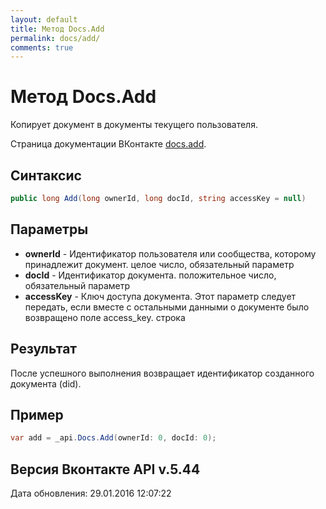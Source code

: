```yaml
---
layout: default
title: Метод Docs.Add
permalink: docs/add/
comments: true
---
```

# Метод Docs.Add
Копирует документ в документы текущего пользователя.

Страница документации ВКонтакте [docs.add](https://vk.com/dev/docs.add).

## Синтаксис
``` csharp
public long Add(long ownerId, long docId, string accessKey = null)
```

## Параметры
+ **ownerId** - Идентификатор пользователя или сообщества, которому принадлежит документ. целое число, обязательный параметр
+ **docId** - Идентификатор документа. положительное число, обязательный параметр
+ **accessKey** - Ключ доступа документа. Этот параметр следует передать, если вместе с остальными данными о документе было возвращено поле access_key. строка

## Результат
После успешного выполнения возвращает идентификатор созданного документа (did).

## Пример
``` csharp
var add = _api.Docs.Add(ownerId: 0, docId: 0);
```

## Версия Вконтакте API v.5.44
Дата обновления: 29.01.2016 12:07:22
